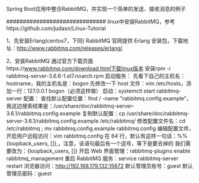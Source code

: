 Spring Boot应用中整合RabbitMQ，并实现一个简单的发送、接收消息的例子

##############################
linux中安装RabbitMQ，参考https://github.com/judasn/Linux-Tutorial

1、先安装Erlang(centos7，下同)
	RabbitMQ 官网提供 Erlang 安装包，下载地址：http://www.rabbitmq.com/releases/erlang/

2、安装RabbitMQ
	通过官方下载页面https://www.rabbitmq.com/download.html下载linux版本
	安装rpm -i rabbitmq-server-3.6.6-1.el7.noarch.rpm
	启动服务：
		先看下自己的主机名：hostname，我的主机名是：bogon
		先修改一下 host 文件：vim /etc/hosts，添加一行：127.0.0.1 bogon（必须这样做）
		启动：systemctl start rabbitmq-server
	配置：
		查找默认配置位置：find / -name "rabbitmq.config.example"，我这边搜索结果是：/usr/share/doc/rabbitmq-server-3.6.1/rabbitmq.config.example
		复制默认配置：cp /usr/share/doc/rabbitmq-server-3.6.1/rabbitmq.config.example /etc/rabbitmq/
		修改配置文件名：cd /etc/rabbitmq ; mv rabbitmq.config.example rabbitmq.config
		编辑配置文件，开启用户远程访问：vim rabbitmq.config
		在 64 行，默认有这样一句话：%% {loopback_users, []},，注意，该语句最后有一个逗号，等下是要去掉的
		我们需要改为：{loopback_users, []}
	开启 Web 界面管理：rabbitmq-plugins enable rabbitmq_management
	重启 RabbitMQ 服务：service rabbitmq-server restart
	浏览器访问：http://192.168.179.132:15672 默认管理员账号：guest 默认管理员密码：guest